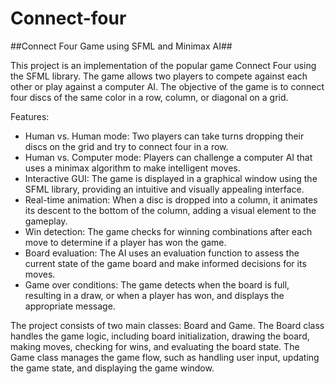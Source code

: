 # Connect-four
##Connect Four Game using SFML and Minimax AI##

This project is an implementation of the popular game Connect Four using the SFML library. The game allows two players to compete against each other or play against a computer AI. The objective of the game is to connect four discs of the same color in a row, column, or diagonal on a grid.

Features:

- Human vs. Human mode: Two players can take turns dropping their discs on the grid and try to connect four in a row.
- Human vs. Computer mode: Players can challenge a computer AI that uses a minimax algorithm to make intelligent moves.
- Interactive GUI: The game is displayed in a graphical window using the SFML library, providing an intuitive and visually appealing interface.
- Real-time animation: When a disc is dropped into a column, it animates its descent to the bottom of the column, adding a visual element to the gameplay.
- Win detection: The game checks for winning combinations after each move to determine if a player has won the game.
- Board evaluation: The AI uses an evaluation function to assess the current state of the game board and make informed decisions for its moves.
- Game over conditions: The game detects when the board is full, resulting in a draw, or when a player has won, and displays the appropriate message.

The project consists of two main classes: Board and Game. The Board class handles the game logic, including board initialization, drawing the board, making moves, checking for wins, and evaluating the board state. The Game class manages the game flow, such as handling user input, updating the game state, and displaying the game window.
